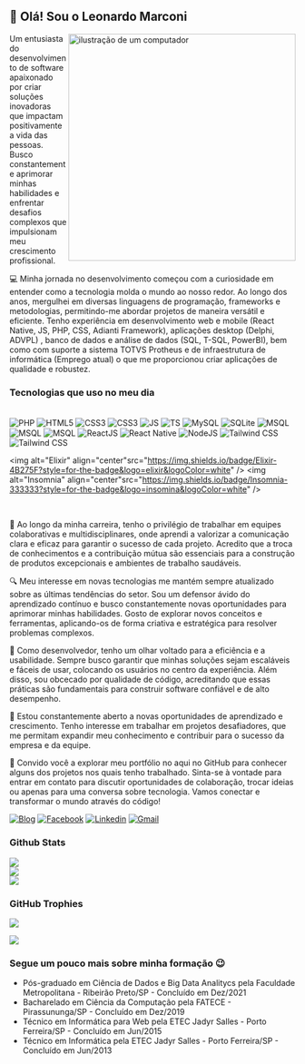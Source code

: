 ## 👋 Olá! Sou o Leonardo Marconi
<img src="https://raw.githubusercontent.com/MicaelliMedeiros/micaellimedeiros/master/image/computer-illustration.png" alt="ilustração de um computador" min-width="400px" max-width="400px" width="400px" align="right">

<p align="left"> 
Um entusiasta do desenvolvimento de software apaixonado por criar soluções inovadoras que impactam positivamente a vida das pessoas. Busco constantemente aprimorar minhas habilidades e enfrentar desafios complexos que impulsionam meu crescimento profissional.
</p>

💻 Minha jornada no desenvolvimento começou com a curiosidade em entender como a tecnologia molda o mundo ao nosso redor. Ao longo dos anos, mergulhei em diversas linguagens de programação, frameworks e metodologias, permitindo-me abordar projetos de maneira versátil e eficiente. Tenho experiência em desenvolvimento web e mobile (React Native, JS, PHP, CSS, Adianti Framework), aplicações desktop (Delphi, ADVPL) , banco de dados e análise de dados (SQL, T-SQL, PowerBI), bem como com suporte a sistema TOTVS Protheus e de infraestrutura de informática (Emprego atual) o que me proporcionou criar aplicações de qualidade e robustez.

### Tecnologias que uso no meu dia

<div style="display: inline-block;"><br>
<img alt="PHP" align="center"src="https://img.shields.io/badge/PHP-777BB4?style=for-the-badge&logo=php&logoColor=white" />
<img alt="HTML5" align="center"src="https://img.shields.io/badge/HTML5-E34F26?style=for-the-badge&logo=html5&logoColor=white" />
<img alt="CSS3" align="center"src="https://img.shields.io/badge/CSS3-1572B6?style=for-the-badge&logo=css3&logoColor=white" />
<img alt="CSS3" align="center"src="https://img.shields.io/badge/Bootstrap-563D7C?style=for-the-badge&logo=bootstrap&logoColor=white" />
<img alt="JS" align="center"src="https://img.shields.io/badge/JavaScript-F7DF1E?style=for-the-badge&logo=javascript&logoColor=black" />
<img alt="TS" align="center"src="https://img.shields.io/badge/TypeScript-007ACC?style=for-the-badge&logo=typescript&logoColor=white" />
<img alt="MySQL" align="center"src="https://img.shields.io/badge/MySQL-00000F?style=for-the-badge&logo=mysql&logoColor=white" />
<img alt="SQLite" align="center"src="https://img.shields.io/badge/SQLite-07405E?style=for-the-badge&logo=sqlite&logoColor=white" />
<img alt="MSQL" align="center"src="https://img.shields.io/badge/Microsoft_SQL_Server-CC2927?style=for-the-badge&logo=microsoft-sql-server&logoColor=white" />
<img alt="MSQL" align="center"src="https://img.shields.io/badge/PostgreSQL-316192?style=for-the-badge&logo=postgresql&logoColor=white" />
<img alt="MSQL" align="center"src="https://img.shields.io/badge/Firebase-F29D0C?style=for-the-badge&logo=firebase&logoColor=white" />
<img alt="ReactJS" align="center"src="https://img.shields.io/badge/React_Native-20232A?style=for-the-badge&logo=react&logoColor=61DAFB" />
<img alt="React Native" align="center"src="https://img.shields.io/badge/React_Native-20232A?style=for-the-badge&logo=react&logoColor=61DAFB" />
<img alt="NodeJS" align="center"src="https://img.shields.io/badge/Node.js-43853D?style=for-the-badge&logo=node.js&logoColor=white" />
<img alt="Tailwind CSS" align="center"src="https://img.shields.io/badge/Tailwind_CSS-38B2AC?style=for-the-badge&logo=tailwind-css&logoColor=white" />
<img alt="Tailwind CSS" align="center"src="https://img.shields.io/badge/styled--components-DB7093?style=for-the-badge&logo=styled-components&logoColor=white" />

<img alt="Elixir" align="center"src="https://img.shields.io/badge/Elixir-4B275F?style=for-the-badge&logo=elixir&logoColor=white" />
<img alt="Insomnia" align="center"src="https://img.shields.io/badge/Insomnia-333333?style=for-the-badge&logo=insomina&logoColor=white" />

</div><br><br>


🚀 Ao longo da minha carreira, tenho o privilégio de trabalhar em equipes colaborativas e multidisciplinares, onde aprendi a valorizar a comunicação clara e eficaz para garantir o sucesso de cada projeto. Acredito que a troca de conhecimentos e a contribuição mútua são essenciais para a construção de produtos excepcionais e ambientes de trabalho saudáveis.

🔍 Meu interesse em novas tecnologias me mantém sempre atualizado sobre as últimas tendências do setor. Sou um defensor ávido do aprendizado contínuo e busco constantemente novas oportunidades para aprimorar minhas habilidades. Gosto de explorar novos conceitos e ferramentas, aplicando-os de forma criativa e estratégica para resolver problemas complexos.

🎯 Como desenvolvedor, tenho um olhar voltado para a eficiência e a usabilidade. Sempre busco garantir que minhas soluções sejam escaláveis e fáceis de usar, colocando os usuários no centro da experiência. Além disso, sou obcecado por qualidade de código, acreditando que essas práticas são fundamentais para construir software confiável e de alto desempenho.

🌱 Estou constantemente aberto a novas oportunidades de aprendizado e crescimento. Tenho interesse em trabalhar em projetos desafiadores, que me permitam expandir meu conhecimento e contribuir para o sucesso da empresa e da equipe. 

💬 Convido você a explorar meu portfólio no aqui no GitHub para conhecer alguns dos projetos nos quais tenho trabalhado. Sinta-se à vontade para entrar em contato para discutir oportunidades de colaboração, trocar ideias ou apenas para uma conversa sobre tecnologia. Vamos conectar e transformar o mundo através do código!

[![Blog](https://img.shields.io/website?label=leonardomarconi.github.io&style=for-the-badge&url=https://leonardomarconi.github.io)](https://leonardomarconi.github.io)
[![Facebook](https://img.shields.io/badge/Facebook-1877F2?style=for-the-badge&logo=facebook&logoColor=white)](https://www.facebook.com/leonardo.marconi.33)
[![Linkedin](https://img.shields.io/badge/LinkedIn-0077B5?style=for-the-badge&logo=linkedin&logoColor=white)](https://www.linkedin.com/in/leonardo-marconi-6a700867/)
[![Gmail](https://img.shields.io/badge/Gmail-D14836?style=for-the-badge&logo=gmail&logoColor=white)](mailto:leonardo.marconi.pf@gmail.com)

### Github Stats

![](https://github-readme-stats.vercel.app/api?username=LeonardoMarconi&theme=dark&hide_border=false&include_all_commits=true&count_private=true)<br/>
![](https://github-readme-streak-stats.herokuapp.com/?user=LeonardoMarconi&theme=dark&hide_border=false)<br/>
![](https://github-readme-stats.vercel.app/api/top-langs/?username=LeonardoMarconi&theme=dark&hide_border=false&include_all_commits=true&count_private=true&layout=compact)


### GitHub Trophies

![](https://github-profile-trophy.vercel.app/?username=LeonardoMarconi&theme=dracula&no-frame=false&no-bg=false&margin-w=4)

[![](https://visitcount.itsvg.in/api?id=LeonardoMarconi&icon=9&color=1)](https://visitcount.itsvg.in)


### Segue um pouco mais sobre minha formação 😉 

- Pós-graduado em Ciência de Dados e Big Data Analitycs pela Faculdade Metropolitana - Ribeirão Preto/SP - Concluído em Dez/2021
- Bacharelado em Ciência da Computação pela FATECE - Pirassununga/SP - Concluído em Dez/2019
- Técnico em Informática para Web pela ETEC Jadyr Salles - Porto Ferreira/SP - Concluído em Jun/2015
- Técnico em Informática pela ETEC Jadyr Salles - Porto Ferreira/SP - Concluído em Jun/2013
